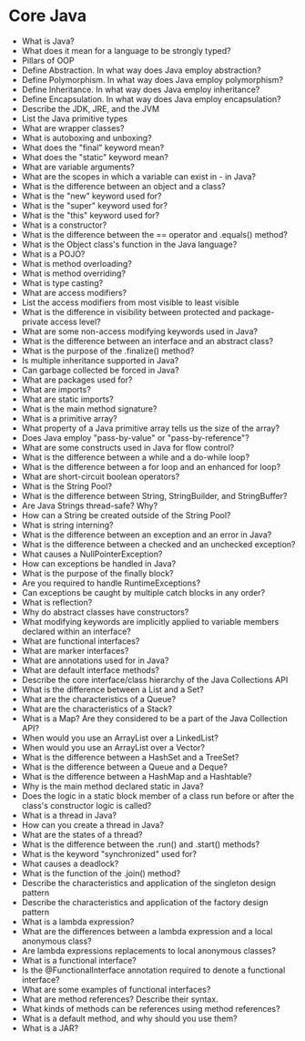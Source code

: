 # Core Java 

- What is Java?
- What does it mean for a language to be strongly typed?
- Pillars of OOP
- Define Abstraction. In what way does Java employ abstraction?
- Define Polymorphism. In what way does Java employ polymorphism?
- Define Inheritance. In what way does Java employ inheritance?
- Define Encapsulation. In what way does Java employ encapsulation?
- Describe the JDK, JRE, and the JVM
- List the Java primitive types
- What are wrapper classes?
- What is autoboxing and unboxing?
- What does the "final" keyword mean?
- What does the "static" keyword mean?
- What are variable arguments?
- What are the scopes in which a variable can exist in - in Java?
- What is the difference between an object and a class?
- What is the "new" keyword used for?
- What is the "super" keyword used for?
- What is the "this" keyword used for?
- What is a constructor?
- What is the difference between the == operator and .equals() method?
- What is the Object class's function in the Java language?
- What is a POJO?
- What is method overloading?
- What is method overriding?
- What is type casting?
- What are access modifiers?
- List the access modifiers from most visible to least visible
- What is the difference in visibility between protected and package-private access level?
- What are some non-access modifying keywords used in Java?
- What is the difference between an interface and an abstract class?
- What is the purpose of the .finalize() method?
- Is multiple inheritance supported in Java?
- Can garbage collected be forced in Java?
- What are packages used for?
- What are imports?
- What are static imports?
- What is the main method signature?
- What is a primitive array?
- What property of a Java primitive array tells us the size of the array?
- Does Java employ "pass-by-value" or "pass-by-reference"?
- What are some constructs used in Java for flow control?
- What is the difference between a while and a do-while loop?
- What is the difference between a for loop and an enhanced for loop?
- What are short-circuit boolean operators?
- What is the String Pool?
- What is the difference between String, StringBuilder, and StringBuffer?
- Are Java Strings thread-safe? Why?
- How can a String be created outside of the String Pool?
- What is string interning?
- What is the difference between an exception and an error in Java?
- What is the difference between a checked and an unchecked exception?
- What causes a NullPointerException?
- How can exceptions be handled in Java?
- What is the purpose of the finally block?
- Are you required to handle RuntimeExceptions?
- Can exceptions be caught by multiple catch blocks in any order?
- What is reflection?
- Why do abstract classes have constructors?
- What modifying keywords are implicitly applied to variable members declared within an interface?
- What are functional interfaces?
- What are marker interfaces?
- What are annotations used for in Java?
- What are default interface methods?
- Describe the core interface/class hierarchy of the Java Collections API
- What is the difference between a List and a Set?
- What are the characteristics of a Queue?
- What are the characteristics of a Stack?
- What is a Map? Are they considered to be a part of the Java Collection API?
- When would you use an ArrayList over a LinkedList?
- When would you use an ArrayList over a Vector?
- What is the difference between a HashSet and a TreeSet?
- What is the difference between a Queue and a Deque?
- What is the difference between a HashMap and a Hashtable?
- Why is the main method declared static in Java?
- Does the logic in a static block member of a class run before or after the class's constructor logic is called?
- What is a thread in Java?
- How can you create a thread in Java?
- What are the states of a thread?
- What is the difference between the .run() and .start() methods?
- What is the keyword "synchronized" used for?
- What causes a deadlock?
- What is the function of the .join() method?
- Describe the characteristics and application of the singleton design pattern
- Describe the characteristics and application of the factory design pattern
- What is a lambda expression?
- What are the differences between a lambda expression and a local anonymous class?
- Are lambda expressions replacements to local anonymous classes?
- What is a functional interface?
- Is the @FunctionalInterface annotation required to denote a functional interface?
- What are some examples of functional interfaces?
- What are method references? Describe their syntax.
- What kinds of methods can be references using method references?
- What is a default method, and why should you use them?
- What is a JAR?

